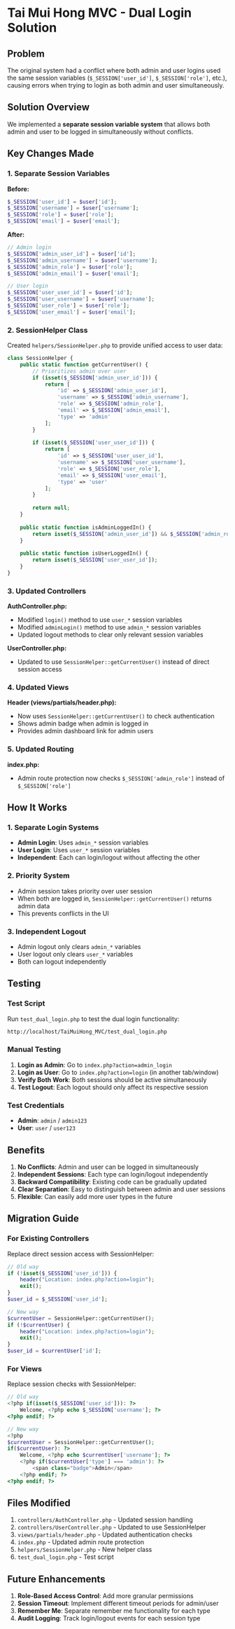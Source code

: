 # Tai Mui Hong MVC - Dual Login Solution

## Problem
The original system had a conflict where both admin and user logins used the same session variables (`$_SESSION['user_id']`, `$_SESSION['role']`, etc.), causing errors when trying to login as both admin and user simultaneously.

## Solution Overview
We implemented a **separate session variable system** that allows both admin and user to be logged in simultaneously without conflicts.

## Key Changes Made

### 1. Separate Session Variables

**Before:**
```php
$_SESSION['user_id'] = $user['id'];
$_SESSION['username'] = $user['username'];
$_SESSION['role'] = $user['role'];
$_SESSION['email'] = $user['email'];
```

**After:**
```php
// Admin login
$_SESSION['admin_user_id'] = $user['id'];
$_SESSION['admin_username'] = $user['username'];
$_SESSION['admin_role'] = $user['role'];
$_SESSION['admin_email'] = $user['email'];

// User login
$_SESSION['user_user_id'] = $user['id'];
$_SESSION['user_username'] = $user['username'];
$_SESSION['user_role'] = $user['role'];
$_SESSION['user_email'] = $user['email'];
```

### 2. SessionHelper Class

Created `helpers/SessionHelper.php` to provide unified access to user data:

```php
class SessionHelper {
    public static function getCurrentUser() {
        // Prioritizes admin over user
        if (isset($_SESSION['admin_user_id'])) {
            return [
                'id' => $_SESSION['admin_user_id'],
                'username' => $_SESSION['admin_username'],
                'role' => $_SESSION['admin_role'],
                'email' => $_SESSION['admin_email'],
                'type' => 'admin'
            ];
        }
        
        if (isset($_SESSION['user_user_id'])) {
            return [
                'id' => $_SESSION['user_user_id'],
                'username' => $_SESSION['user_username'],
                'role' => $_SESSION['user_role'],
                'email' => $_SESSION['user_email'],
                'type' => 'user'
            ];
        }
        
        return null;
    }
    
    public static function isAdminLoggedIn() {
        return isset($_SESSION['admin_user_id']) && $_SESSION['admin_role'] === 'admin';
    }
    
    public static function isUserLoggedIn() {
        return isset($_SESSION['user_user_id']);
    }
}
```

### 3. Updated Controllers

**AuthController.php:**
- Modified `login()` method to use `user_*` session variables
- Modified `adminLogin()` method to use `admin_*` session variables
- Updated logout methods to clear only relevant session variables

**UserController.php:**
- Updated to use `SessionHelper::getCurrentUser()` instead of direct session access

### 4. Updated Views

**Header (views/partials/header.php):**
- Now uses `SessionHelper::getCurrentUser()` to check authentication
- Shows admin badge when admin is logged in
- Provides admin dashboard link for admin users

### 5. Updated Routing

**index.php:**
- Admin route protection now checks `$_SESSION['admin_role']` instead of `$_SESSION['role']`

## How It Works

### 1. Separate Login Systems
- **Admin Login**: Uses `admin_*` session variables
- **User Login**: Uses `user_*` session variables
- **Independent**: Each can login/logout without affecting the other

### 2. Priority System
- Admin session takes priority over user session
- When both are logged in, `SessionHelper::getCurrentUser()` returns admin data
- This prevents conflicts in the UI

### 3. Independent Logout
- Admin logout only clears `admin_*` variables
- User logout only clears `user_*` variables
- Both can logout independently

## Testing

### Test Script
Run `test_dual_login.php` to test the dual login functionality:

```bash
http://localhost/TaiMuiHong_MVC/test_dual_login.php
```

### Manual Testing
1. **Login as Admin**: Go to `index.php?action=admin_login`
2. **Login as User**: Go to `index.php?action=login` (in another tab/window)
3. **Verify Both Work**: Both sessions should be active simultaneously
4. **Test Logout**: Each logout should only affect its respective session

### Test Credentials
- **Admin**: `admin` / `admin123`
- **User**: `user` / `user123`

## Benefits

1. **No Conflicts**: Admin and user can be logged in simultaneously
2. **Independent Sessions**: Each type can login/logout independently
3. **Backward Compatibility**: Existing code can be gradually updated
4. **Clear Separation**: Easy to distinguish between admin and user sessions
5. **Flexible**: Can easily add more user types in the future

## Migration Guide

### For Existing Controllers
Replace direct session access with SessionHelper:

```php
// Old way
if (!isset($_SESSION['user_id'])) {
    header("Location: index.php?action=login");
    exit();
}
$user_id = $_SESSION['user_id'];

// New way
$currentUser = SessionHelper::getCurrentUser();
if (!$currentUser) {
    header("Location: index.php?action=login");
    exit();
}
$user_id = $currentUser['id'];
```

### For Views
Replace session checks with SessionHelper:

```php
// Old way
<?php if(isset($_SESSION['user_id'])): ?>
    Welcome, <?php echo $_SESSION['username']; ?>
<?php endif; ?>

// New way
<?php 
$currentUser = SessionHelper::getCurrentUser();
if($currentUser): ?>
    Welcome, <?php echo $currentUser['username']; ?>
    <?php if($currentUser['type'] === 'admin'): ?>
        <span class="badge">Admin</span>
    <?php endif; ?>
<?php endif; ?>
```

## Files Modified

1. `controllers/AuthController.php` - Updated session handling
2. `controllers/UserController.php` - Updated to use SessionHelper
3. `views/partials/header.php` - Updated authentication checks
4. `index.php` - Updated admin route protection
5. `helpers/SessionHelper.php` - New helper class
6. `test_dual_login.php` - Test script

## Future Enhancements

1. **Role-Based Access Control**: Add more granular permissions
2. **Session Timeout**: Implement different timeout periods for admin/user
3. **Remember Me**: Separate remember me functionality for each type
4. **Audit Logging**: Track login/logout events for each session type 